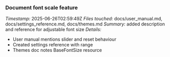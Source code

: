### Document font scale feature
*Timestamp:* 2025-06-26T02:59:49Z
*Files touched:* docs/user_manual.md, docs/settings_reference.md, docs/themes.md
*Summary:* added description and reference for adjustable font size
*Details:*
- User manual mentions slider and reset behaviour
- Created settings reference with range
- Themes doc notes BaseFontSize resource
